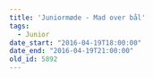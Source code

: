 ```yaml
---
title: 'Juniormøde - Mad over bål'
tags:
  - Junior
date_start: "2016-04-19T18:00:00"
date_end: "2016-04-19T21:00:00"
old_id: 5892
---
```

